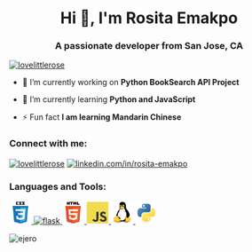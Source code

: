 <h1 align="center">Hi 👋, I'm Rosita Emakpo</h1>
<h3 align="center">A passionate developer from San Jose, CA</h3>

<p align="left"> <a href="https://twitter.com/lovelittlerose" target="blank"><img src="https://img.shields.io/twitter/follow/lovelittlerose?logo=twitter&style=for-the-badge" alt="lovelittlerose" /></a> </p>

- 🔭 I’m currently working on **Python BookSearch API Project**

- 🌱 I’m currently learning **Python and JavaScript**

- ⚡ Fun fact **I am learning Mandarin Chinese**

<h3 align="left">Connect with me:</h3>
<p align="left">
<a href="https://twitter.com/lovelittlerose" target="blank"><img align="center" src="https://raw.githubusercontent.com/rahuldkjain/github-profile-readme-generator/master/src/images/icons/Social/twitter.svg" alt="lovelittlerose" height="30" width="40" /></a>
<a href="https://linkedin.com/in/linkedin.com/in/rosita-emakpo" target="blank"><img align="center" src="https://raw.githubusercontent.com/rahuldkjain/github-profile-readme-generator/master/src/images/icons/Social/linked-in-alt.svg" alt="linkedin.com/in/rosita-emakpo" height="30" width="40" /></a>
</p>

<h3 align="left">Languages and Tools:</h3>
<p align="left"> <a href="https://www.w3schools.com/css/" target="_blank" rel="noreferrer"> <img src="https://raw.githubusercontent.com/devicons/devicon/master/icons/css3/css3-original-wordmark.svg" alt="css3" width="40" height="40"/> </a> <a href="https://flask.palletsprojects.com/" target="_blank" rel="noreferrer"> <img src="https://www.vectorlogo.zone/logos/pocoo_flask/pocoo_flask-icon.svg" alt="flask" width="40" height="40"/> </a> <a href="https://www.w3.org/html/" target="_blank" rel="noreferrer"> <img src="https://raw.githubusercontent.com/devicons/devicon/master/icons/html5/html5-original-wordmark.svg" alt="html5" width="40" height="40"/> </a> <a href="https://developer.mozilla.org/en-US/docs/Web/JavaScript" target="_blank" rel="noreferrer"> <img src="https://raw.githubusercontent.com/devicons/devicon/master/icons/javascript/javascript-original.svg" alt="javascript" width="40" height="40"/> </a> <a href="https://www.linux.org/" target="_blank" rel="noreferrer"> <img src="https://raw.githubusercontent.com/devicons/devicon/master/icons/linux/linux-original.svg" alt="linux" width="40" height="40"/> </a> <a href="https://www.python.org" target="_blank" rel="noreferrer"> <img src="https://raw.githubusercontent.com/devicons/devicon/master/icons/python/python-original.svg" alt="python" width="40" height="40"/> </a> </p>

<p><img align="center" src="https://github-readme-stats.vercel.app/api/top-langs?username=ejero&show_icons=true&locale=en&layout=compact" alt="ejero" /></p>

